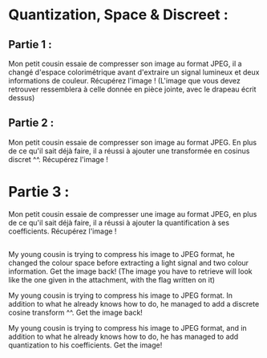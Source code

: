 # Quantization, Space & Discreet :

## Partie 1 :

Mon petit cousin essaie de compresser son image au format JPEG, il a changé d'espace colorimétrique avant d'extraire un signal lumineux et deux informations de couleur. Récupérez l'image !
(L'image que vous devez retrouver ressemblera à celle donnée en pièce jointe, avec le drapeau écrit dessus)

## Partie 2 :

Mon petit cousin essaie de compresser son image au format JPEG. En plus de ce qu'il sait déjà faire, il a réussi à ajouter une transformée en cosinus discret ^^. Récupérez l'image !

# Partie 3 :

Mon petit cousin essaie de compresser une image au format JPEG, en plus de ce qu'il sait déjà faire, il a réussi à ajouter la quantification à ses coefficients. 
Récupérez l'image !

##

My young cousin is trying to compress his image to JPEG format, he changed the colour space before extracting a light signal and two colour information. Get the image back!
(The image you have to retrieve will look like the one given in the attachment, with the flag written on it)

My young cousin is trying to compress his image to JPEG format. In addition to what he already knows how to do, he managed to add a discrete cosine transform ^^. Get the image back!

My young cousin is trying to compress his image to JPEG format, and in addition to what he already knows how to do, he has managed to add quantization to his coefficients. 
Get the image!
